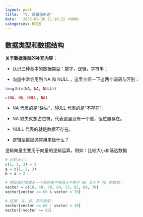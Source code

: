 ```yaml
---
layout: post
title:  "5. 逻辑值用途"
date:   2022-09-20 21:16:22 +0800
categories: R语言
---
```


## 数据类型和数据结构

**关于数据类型的补充内容**：

- 认识三种基本的数据类型：数字，逻辑，字符串；

- 向量中常会用到 NA 和 NULL ，这里介绍一下这两个词语与区别：

```r
length(c(NA, NA, NULL))

c(NA, NA, NULL, NA)
```

- NA 代表的是"缺失"，NULL 代表的是"不存在"。

- NA 缺失就想占位符，代表这里没有一个值，但位置存在。

- NULL 代表的就是数据不存在。

- 逻辑型数据通常用来做什么？

逻辑向量主要用于向量的逻辑运算，例如：比较大小和筛选数据

```r
# 比较大小：
c(1, 2, 3) > 2
a = c(1, 2, 3)
b = a > 2

# 例如我们需要从一个线性表中筛选大于等于 60 且小于 70 的数据：
vector = c(10, 40, 78, 64, 53, 62, 69, 70)
vector[vector >= 60 & vector < 70]

# 拓展：与、或、非的使用；
vector[vector >= 60 | vector < 30]
vector[!vector >= 60]
```

[jekyll-docs]: https://jekyllrb.com/docs/home
[jekyll-gh]:   https://github.com/jekyll/jekyll
[jekyll-talk]: https://talk.jekyllrb.com/
